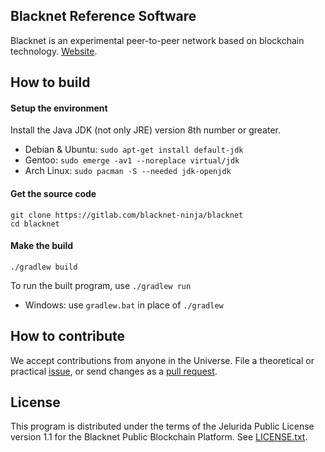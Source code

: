 ## Blacknet Reference Software

Blacknet is an experimental peer-to-peer network based on blockchain technology.
[Website](https://blacknet.ninja/).


## How to build

#### Setup the environment

Install the Java JDK (not only JRE) version 8th number or greater.

- Debian & Ubuntu: `sudo apt-get install default-jdk`
- Gentoo: `sudo emerge -av1 --noreplace virtual/jdk`
- Arch Linux: `sudo pacman -S --needed jdk-openjdk`

#### Get the source code

```
git clone https://gitlab.com/blacknet-ninja/blacknet
cd blacknet
```

#### Make the build

```
./gradlew build
```

To run the built program, use `./gradlew run`
- Windows: use `gradlew.bat` in place of `./gradlew`


## How to contribute

We accept contributions from anyone in the Universe.
File a theoretical or practical [issue](https://gitlab.com/blacknet-ninja/blacknet/issues), or send changes as a [pull request](https://gitlab.com/blacknet-ninja/blacknet/-/merge_requests).


## License

This program is distributed under the terms of the Jelurida Public License
version 1.1 for the Blacknet Public Blockchain Platform. See [LICENSE.txt](LICENSE.txt).
